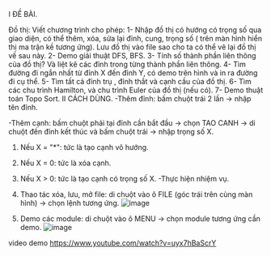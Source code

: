 
I ĐỀ BÀI.

Đồ thị: Viết chương trình cho phép:
1- Nhập đồ thị có hướng có trọng số qua giao diện, có thể thêm, xóa, sửa  lại đỉnh, cung, trọng số ( trên màn hình hiển thị ma trận kề tương ứng). Lưu đồ thị vào file sao cho ta có thể vẽ lại đồ thị về sau này.
2- Demo giải thuật DFS, BFS.
3- Tính số thành phần liên thông của đồ thị? Và liệt kê các đỉnh trong từng thành phần liên thông.
4- Tìm đường đi ngắn nhất từ đỉnh X đến đỉnh Y, có demo trên hình và in ra đường đi cụ thể.
5- Tìm tất cả đỉnh trụ , đỉnh thắt và cạnh cầu của đồ thị.
6- Tìm các chu trình Hamilton, và chu trình Euler của đồ thị (nếu có).
7- Demo thuật toán Topo Sort.
II CÁCH DÙNG.
-Thêm đỉnh: bấm chuột trái 2 lần -> nhập tên đỉnh.

-Thêm cạnh: bấm chuột phải tại đỉnh cần bắt đầu -> chọn TAO CANH -> di chuột đến đỉnh kết thúc và bấm chuột trái -> nhập trọng số X.

1. Nếu X = "*": tức là tạo cạnh vô hướng.
2. Nếu X = 0: tức là xóa cạnh.
3. Nếu X > 0: tức là tạo cạnh có trọng số X.
-Thực hiện nhiệm vụ.
1. Thao tác xóa, lưu, mở file: di chuột vào ô FILE (góc trái trên cùng màn hình) -> chọn lệnh tương ứng.
![image](https://user-images.githubusercontent.com/108580228/177124533-1088b4b4-73ea-4c28-96a9-b9d8090c059a.png)

2. Demo các module: di chuột vào ô MENU -> chọn module tương ứng cần demo.
 ![image](https://user-images.githubusercontent.com/108580228/177124614-1ae42473-752c-428e-8fbb-7b5f9182f8a4.png)


video demo https://www.youtube.com/watch?v=uyx7hBaScrY
